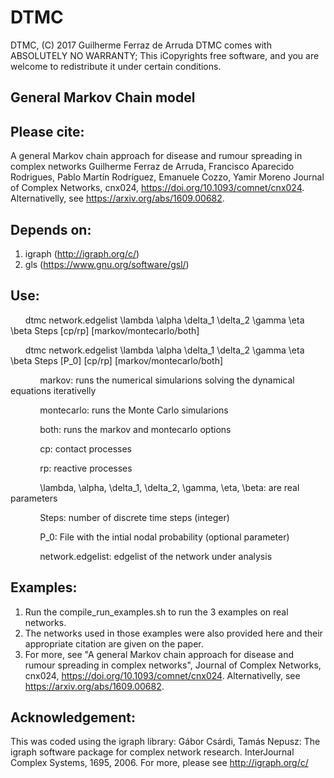 # DTMC

DTMC,  (C) 2017  Guilherme Ferraz de Arruda
DTMC comes with ABSOLUTELY NO WARRANTY;
This iCopyrights free software, and you are welcome to redistribute it under certain conditions.

## General Markov Chain model

## Please cite:
A general Markov chain approach for disease and rumour spreading in complex networks
Guilherme Ferraz de Arruda, Francisco Aparecido Rodrigues, Pablo Martín Rodríguez, Emanuele Cozzo, Yamir Moreno
Journal of Complex Networks, cnx024, https://doi.org/10.1093/comnet/cnx024.
Alternativelly, see https://arxiv.org/abs/1609.00682.

## Depends on:
  1. igraph (http://igraph.org/c/)
  2. gls (https://www.gnu.org/software/gsl/)

## Use:
<p>&nbsp;&nbsp;&nbsp;&nbsp;&nbsp;&nbsp;dtmc network.edgelist \lambda \alpha \delta_1 \delta_2 \gamma \eta \beta Steps [cp/rp] [markov/montecarlo/both]  <br/>
<p>&nbsp;&nbsp;&nbsp;&nbsp;&nbsp;&nbsp;dtmc network.edgelist \lambda \alpha \delta_1 \delta_2 \gamma \eta \beta Steps [P_0] [cp/rp] [markov/montecarlo/both]  <br/>
<p>&nbsp;&nbsp;&nbsp;&nbsp;&nbsp;&nbsp;&nbsp;&nbsp;&nbsp;&nbsp;&nbsp;&nbsp;markov: runs the numerical simularions solving the dynamical equations iterativelly <br/>
<p>&nbsp;&nbsp;&nbsp;&nbsp;&nbsp;&nbsp;&nbsp;&nbsp;&nbsp;&nbsp;&nbsp;&nbsp;montecarlo: runs the Monte Carlo simularions <br/>
<p>&nbsp;&nbsp;&nbsp;&nbsp;&nbsp;&nbsp;&nbsp;&nbsp;&nbsp;&nbsp;&nbsp;&nbsp;both: runs the markov and montecarlo options <br/>
<p>&nbsp;&nbsp;&nbsp;&nbsp;&nbsp;&nbsp;&nbsp;&nbsp;&nbsp;&nbsp;&nbsp;&nbsp;cp: contact processes <br/>
<p>&nbsp;&nbsp;&nbsp;&nbsp;&nbsp;&nbsp;&nbsp;&nbsp;&nbsp;&nbsp;&nbsp;&nbsp;rp: reactive processes <br/>
<p>&nbsp;&nbsp;&nbsp;&nbsp;&nbsp;&nbsp;&nbsp;&nbsp;&nbsp;&nbsp;&nbsp;&nbsp;\lambda, \alpha, \delta_1, \delta_2, \gamma, \eta, \beta: are real parameters <br/>
<p>&nbsp;&nbsp;&nbsp;&nbsp;&nbsp;&nbsp;&nbsp;&nbsp;&nbsp;&nbsp;&nbsp;&nbsp;Steps: number of discrete time steps (integer) <br/>
<p>&nbsp;&nbsp;&nbsp;&nbsp;&nbsp;&nbsp;&nbsp;&nbsp;&nbsp;&nbsp;&nbsp;&nbsp;P_0: File with the intial nodal probability (optional parameter) <br/>
<p>&nbsp;&nbsp;&nbsp;&nbsp;&nbsp;&nbsp;&nbsp;&nbsp;&nbsp;&nbsp;&nbsp;&nbsp;network.edgelist: edgelist of the network under analysis <br/>

## Examples:
  1. Run the compile_run_examples.sh to run the 3 examples on real networks. 
  2. The networks used in those examples were also provided here and their appropriate citation are given on the paper.
  3. For more, see "A general Markov chain approach for disease and rumour spreading in complex networks", Journal of Complex Networks, cnx024, https://doi.org/10.1093/comnet/cnx024. Alternativelly, see https://arxiv.org/abs/1609.00682.

## Acknowledgement:
  This was coded using the igraph library:
  Gábor Csárdi, Tamás Nepusz: The igraph software package for complex network research. InterJournal
  Complex Systems, 1695, 2006.  For more, please see http://igraph.org/c/

